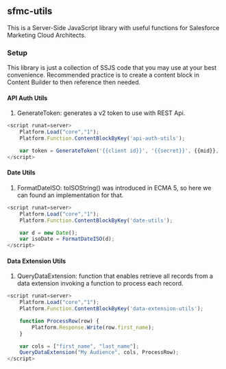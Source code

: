 
## sfmc-utils

This is a Server-Side JavaScript library with useful functions for Salesforce Marketing Cloud Architects. 

### Setup
This library is just a collection of SSJS code that you may use at your best convenience. Recommended practice is to create a content block in Content Builder to then reference then needed.

#### API Auth Utils
1. GenerateToken: generates a v2 token to use with REST Api.
```javascript
<script runat=server>
    Platform.Load("core","1");
    Platform.Function.ContentBlockByKey('api-auth-utils');

    var token = GenerateToken('{{client id}}', '{{secret}}', {{mid}}, 'https://{{base uri}}.auth.marketingcloudapis.com');
</script>
``` 

#### Date Utils
1. FormatDateISO: toISOString() was introduced in ECMA 5, so here we can found an implementation for that.
```javascript
<script runat=server>
    Platform.Load("core","1");
    Platform.Function.ContentBlockByKey('date-utils');

    var d = new Date();
    var isoDate = FormatDateISO(d);
</script>
``` 

#### Data Extension Utils
1. QueryDataExtension: function that enables retrieve all records from a data extension invoking a function to process each record.

```javascript
<script runat=server>
    Platform.Load("core","1");
    Platform.Function.ContentBlockByKey('data-extension-utils');

    function ProcessRow(row) {
        Platform.Response.Write(row.first_name);
    }

    var cols = ["first_name", "last_name"];
    QueryDataExtension("My Audience", cols, ProcessRow);
</script>
``` 